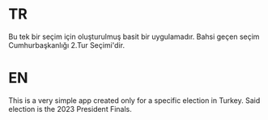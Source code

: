 # TR

Bu tek bir seçim için oluşturulmuş basit bir uygulamadır. Bahsi geçen seçim Cumhurbaşkanlığı 2.Tur Seçimi'dir.

# EN

This is a very simple app created only for a specific election in Turkey. Said election is the 2023 President Finals.


